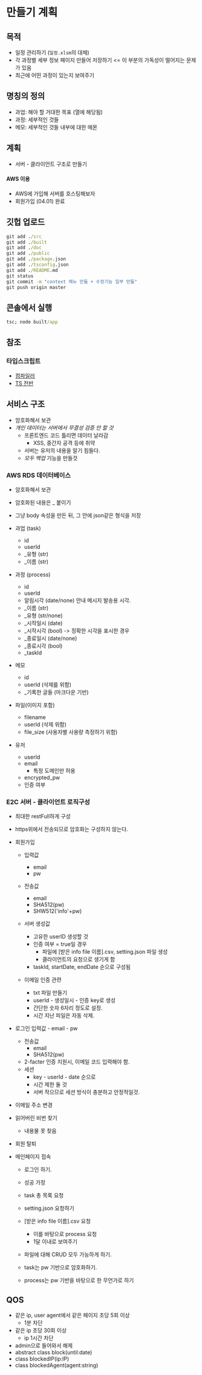 # 만들기 계획

## 목적

- 일정 관리하기 (`일정.xlsm`의 대체)
- 각 과정별 세부 정보 페이지 만들어 저장하기 <= 이 부분의 가독성이 떨어지는 문제가 있음
- 최근에 어떤 과정이 있는지 보여주기

## 명칭의 정의

- 과업: 해야 할 거대한 목표 (열에 해당됨)
- 과정: 세부적인 것들 
- 메모: 세부적인 것들 내부에 대한 메몬

## 계획

- 서버 - 클라이언트 구조로 만들기
<!--
### 서버
- app.js: 실행하기
- module/db.js: db 관리하는 api
    - db 파일의 관리 (없으면 생성하기)
    - 과업 추가, 수정, 삭제
    - 과업목록 읽기
    - 과정 추가, 수정, 삭제
    - 과정목록 읽기,
    - 과정메모 읽기, 추가, 수정, 삭제
    - 오래된 일정 정리하기

- module/server.js: 클라이언트 - 서버 통신 
-->

#### AWS 이용
- AWS에 가입해 서버를 호스팅해보자
- 회원가입 (04.01) 완료

<!--
### 데이터베이스 구조

#### 각 값의 속성

- image.db, task.db
- 추후 archive_image.db, archive_task.db 만들어서 오래된 것 저장
- 다른 파일은 db/files 폴더에 저장하기 (문서 등등)


- 과업 (task)
    - id
    - 유형 (str)
    - 이름 (str)

- 과정 (process)
    - id
    - 이름 (str)
    - 유형 (str/none)
    - 날짜 (date)
    - 시각 (date/none)
    - 해당되는 과업 id
    - 메모 연결 링크 

- 메모
    - id
    - 해댕되는 과업 id
    - 해당되는 과정 id (int/none)
    - 기록한 글들 (마크다운 기반)
    - 업로드한 사진 등

- 이미지들
    - id
    - 원래 파일명

## 클라이언트

### 메인페이지

- 스프레드시트 형태의 구성
- 가까운 과업 위주로 정렬하여 보여주기
- 빈 셀 클릭: 일정추가
- 그냥 셀 좌클릭: 메모열기
- 그냥 셀 우클릭 or 더블클릭: 편집 or 삭제할 수 있는 contextmenu가 열림
- 하나의 과정에 여러 메모가 연동됨

- 아래 창같은게 뜨게 하고,,,
- 편집기는 마크다운 기반(?)으로 하고,
    - 실시간 동시 편집 구현을 목표로 하자
    - socket.io or 직접구현 유력
- 이미지, 필기내용 넣을 수 있도록 하기
-->
## 깃헙 업로드
```cmd
git add ./src
git add ./built
git add ./doc
git add ./public
git add ./package.json
git add ./tsconfig.json
git add ./README.md
git status
git commit -m "context 메뉴 만듦 + 수정기능 일부 만듦"
git push origin master
```
## 콘솔에서 실행
```cmd
tsc; node built/app    
```

## 참조
### 타입스크립트
- [컴파일러](https://medium.com/jspoint/typescript-compilation-the-typescript-compiler-4cb15f7244bc)
- [TS 전반](https://joshua1988.github.io/ts/guide/interfaces.html)


## 서비스 구조

- 암호화해서 보관
- *개인 데이터는 서버에서 무결성 검증 안 할 것*
    - 프론트엔드 코드 틀리면 데이터 날라감
        - XSS, 중간자 공격 등에 취약
    - 서버는 유저의 내용을 알기 힘들다.
    - *모두 백업* 기능을 만들것

### AWS RDS 데이터베이스
- 암호화해서 보관
- 암호화된 내용은 _ 붙이기
- 그냥 body 속성을 만든 뒤, 그 안에 json같은 형식을 저장

- 과업 (task)
    - id
    - userId
    - _유형 (str)
    - _이름 (str)

- 과정 (process)
    - id
    - userId
    - 알림시각 (date/none) 안내 메시지 발송용 시각.
    - _이름 (str)
    - _유형 (str/none)
    - _시작일시 (date)
    - _시작시각 (bool) -> 정확한 시각을 표시한 경우
    - _종료일시 (date/none)
    - _종료시각 (bool)
    - _taskId

- 메모
    - id
    - userId (삭제를 위함)
    - _기록한 글들 (마크다운 기반)

- 파일(이미지 포함)
    - filename
    - userId  (삭제 위함)
    - file_size (사용자별 사용량 측정하기 위함)

- 유저
    - userId
    - email
        - 특정 도메인만 허용
    - encrypted_pw
    - 인증 여부




### E2C 서버 - 클라이언트 로직구성
- 최대한 restFull하게 구성
- https위에서 전송되므로 암호화는 구성하지 않는다.

- 회원가입
    - 입력값
        - email
        - pw
    - 전송값
        - email
        - SHA512(pw)
        - SHW512('info'+pw)

    - 서버 생성값
        - 고유한 userID 생성할 것
        - 인증 여부 = true일 경우
            - 파일에 [받은 info file 이름].csv, setting.json 파일 생성
            - 클라이언트의 요청으로 생기게 함
        - taskId, startDate, endDate 순으로 구성됨

    - 이메일 인증 관련
        - txt 파일 만들기
        - userId - 생성일시 - 인증 key로 생성
        - 간단한 숫자 6자리 정도로 설정.
        - 시간 지난 피일은 자동 삭제.


- 로그인
     입력값
        - email
        - pw
    - 전송값
        - email
        - SHA512(pw)
    - 2-facter 인증 지원시, 이메일 코드 입력해야 함.
    - 세션
        - key - userId - date 순으로
        - 시간 제한 둘 것
        - 서버 작으므로 세션 방식이 충분하고 안정적일것.

- 이메일 주소 변경

- 읽어버린 비번 찾기
    - 내용물 못 찾음

- 회원 탈퇴

- 메인페이지 접속
    - 로그인 하기.
    - 성공 가정
    - task 총 목록 요청
    - setting.json 요청하기
    - [받은 info file 이름].csv 요청
        - 이를 바탕으로 process 요청
        - 1달 이내로 보여주기

    - 파일에 대해 CRUD 모두 가능하게 하기.
    - task는 pw 기반으로 암호화하기.
    - process는 pw 기반을 바탕으로 한 무언가로 하기
    

## QOS
- 같은 ip, user agent에서 같은 페이지 초당 5회 이상
    - 1분 차단
- 같은 ip 초당 30회 이상
    - ip 1시간 차단
- admin으로 들어와서 해제
- abstract class block(until:date)
- class blockedIP(ip:IP)
- class blockedAgent(agent:string)
